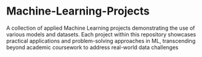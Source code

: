 # Machine-Learning-Projects
A collection of applied Machine Learning projects demonstrating the use of various models and datasets. Each project within this repository showcases practical applications and problem-solving approaches in ML, transcending beyond academic coursework to address real-world data challenges
